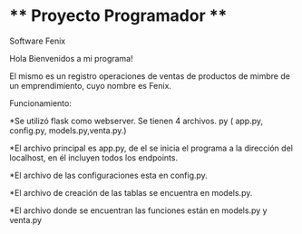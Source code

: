 # ** Proyecto Programador **


 Software Fenix  

Hola Bienvenidos a mi programa! 

El mismo es un registro operaciones de ventas de productos de mimbre de un emprendimiento, cuyo nombre es Fenix.

Funcionamiento:

*Se utilizó flask como webserver. Se tienen 4 archivos. py ( app.py, config.py, models.py,venta.py.) 

*El archivo principal es app.py, de el se inicia el programa a la dirección del localhost, en él incluyen todos los endpoints.

*El archivo de las configuraciones esta en config.py.

*El archivo de creación de las tablas se encuentra en models.py.

*El archivo donde se encuentran las funciones están en models.py y venta.py